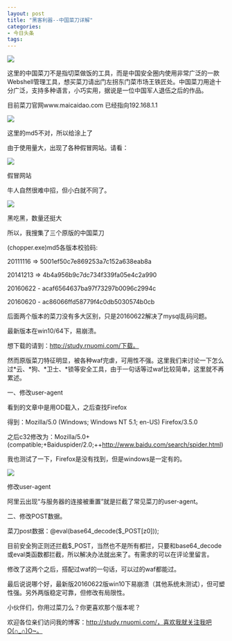 ```yaml
---
layout: post
title: "黑客利器--中国菜刀详解"
categories:
- 今日头条
tags:
---
```

![](http://p3.pstatp.com/large/159f0005a9f66002f9a0)

这里的中国菜刀不是指切菜做饭的工具，而是中国安全圈内使用非常广泛的一款Webshell管理工具，想买菜刀请出门左拐东门菜市场王铁匠处。中国菜刀用途十分广泛，支持多种语言，小巧实用，据说是一位中国军人退伍之后的作品。

目前菜刀官网www.maicaidao.com 已经指向192.168.1.1

![](http://p3.pstatp.com/large/15a2000335f5b7d2b7cb)

这里的md5不对，所以给涂上了

由于使用量大，出现了各种假冒网站。请看：

![](http://p3.pstatp.com/large/159d00061f7ebf29af7d)

假冒网站

牛人自然很难中招，但小白就不同了。

![](http://p3.pstatp.com/large/153700018f841c5ed258)

黑吃黑，数量还挺大

所以，我搜集了三个原版的中国菜刀

(chopper.exe)md5各版本校验码:

20111116 => 5001ef50c7e869253a7c152a638eab8a

20141213 => 4b4a956b9c7dc734f339fa05e4c2a990

20160622 - acaf6564637ba97f73297b0096c2994c

20160620 - ac86066ffd58779f4c0db5030574b0cb

后面两个版本的菜刀没有多大区别，只是20160622解决了mysql乱码问题。

最新版本在win10/64下，易崩溃。

想下载的请到：http://study.rnuomi.com/下载。

然而原版菜刀特征明显，被各种waf完虐，可用性不强。这里我们来讨论一下怎么过*云、*狗、*卫士、*锁等安全工具，由于一句话等过waf比较简单，这里就不再累述。

一、修改user-agent

看到的文章中是用OD载入，之后查找Firefox

得到：Mozilla/5.0 (Windows; Windows NT 5.1; en-US) Firefox/3.5.0

之后c32修改为：Mozilla/5.0+(compatible;+Baiduspider/2.0;++http://www.baidu.com/search/spider.html)

我也测试了一下，Firefox是没有找到，但是windows是一定有的。

![](http://p3.pstatp.com/large/15a2000342617827db25)

修改user-agent

阿里云出现“与服务器的连接被重置”就是拦截了常见菜刀的user-agent。

二、修改POST数据。

菜刀post数据：@eval(base64_decode($_POST[z0]));

目前安全狗正则还拦截$_POST，当然也不是所有都拦，只要和base64_decode或eval类函数都拦截，所以解决办法就出来了。有需求的可以在评论里留言。

修改了这两个之后，搭配过waf的一句话，可以过的waf都能过。

最后说说哪个好，最新版20160622版win10下易崩溃（其他系统未测试），但可塑性强。另外两版稳定可靠，但修改有局限性。

小伙伴们，你用过菜刀么？你更喜欢那个版本呢？

欢迎各位亲们访问我的博客：http://study.rnuomi.com/，喜欢我就关注我吧O(∩_∩)O~。